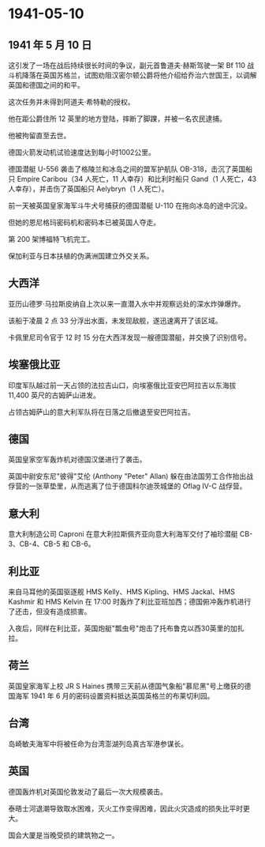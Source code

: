 # 1941-05-10

## 1941 年 5 月 10 日

这引发了一场在战后持续很长时间的争议，副元首鲁道夫·赫斯驾驶一架 Bf 110
战斗机降落在英国苏格兰，试图劝阻汉密尔顿公爵将他介绍给乔治六世国王，以调解英国和德国之间的和平。

这次任务并未得到阿道夫·希特勒的授权。

他在距公爵住所 12 英里的地方登陆，摔断了脚踝，并被一名农民逮捕。

他被拘留直至去世。

德国火箭发动机试验速度达到每小时1002公里。

德国潜艇 U-556 袭击了格陵兰和冰岛之间的盟军护航队 OB-318，击沉了英国船只
Empire Caribou（34 人死亡，11 人幸存）和比利时船只 Gand（1 人死亡，43
人幸存），并击伤了英国船只 Aelybryn（1 人死亡）。

前一天被英国皇家海军斗牛犬号捕获的德国潜艇 U-110 在拖向冰岛的途中沉没。

但她的恩尼格玛密码机和密码本已被英国人夺走。

第 200 架博福特飞机完工。

保加利亚与日本扶植的伪满洲国建立外交关系。

## 大西洋

亚历山德罗·马拉斯皮纳自上次以来一直潜入水中并观察远处的深水炸弹爆炸。

该船于凌晨 2 点 33 分浮出水面，未发现敌舰，遂迅速离开了该区域。

卡佩里尼司令官于 12 时 15 分在大西洋发现一艘德国潜艇，并交换了识别信号。

## 埃塞俄比亚

印度军队越过前一天占领的法拉吉山口，向埃塞俄比亚安巴阿拉吉以东海拔
11,400 英尺的古姆萨山进发。

占领古姆萨山的意大利军队将在日落之后撤退至安巴阿拉吉。

## 德国

英国皇家空军轰炸机对德国汉堡进行了袭击。

英国中尉安东尼"彼得"艾伦 (Anthony "Peter" Allan)
躲在由法国劳工合作抬出战俘营的一张草垫里，从而逃离了位于德国科尔迪茨城堡的
Oflag IV-C 战俘营。

## 意大利

意大利制造公司 Caproni 在意大利拉斯佩齐亚向意大利海军交付了袖珍潜艇
CB-3、CB-4、CB-5 和 CB-6。

## 利比亚

来自马耳他的英国驱逐舰 HMS Kelly、HMS Kipling、HMS Jackal、HMS Kashmir
和 HMS Kelvin 在 17:00
时轰炸了利比亚班加西；德国俯冲轰炸机进行了还击，但没有造成损害。

入夜后，同样在利比亚，英国炮艇"瓢虫号"炮击了托布鲁克以西30英里的加扎拉。

## 荷兰

英国皇家海军上校 JR S Haines
携带三天前从德国气象船"慕尼黑"号上缴获的德国海军 1941 年 6
月的密码设置资料抵达英国英格兰的布莱切利园。

## 台湾

岛崎敏夫海军中将被任命为台湾澎湖列岛真古军港参谋长。

## 英国

德国轰炸机对英国伦敦发动了最后一次大规模袭击。

泰晤士河退潮导致取水困难，灭火工作变得困难，因此火灾造成的损失比平时更大。

国会大厦是当晚受损的建筑物之一。

